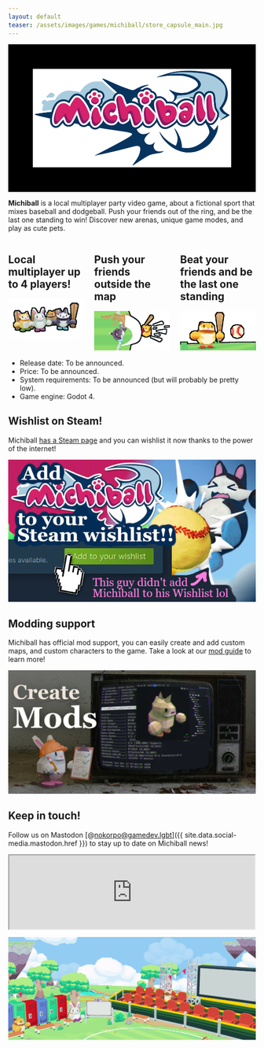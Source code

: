 ```yaml
---
layout: default
teaser: /assets/images/games/michiball/store_capsule_main.jpg
---
```


<style>
    .banner {
        padding-top: 50px;
        padding-bottom: 50px;
        display: flex;
        align-items: center;
        justify-content: center;
        background-color: black;
        background-image: url("/assets/images/games/michiball/library_hero.jpg");
        background-position: center center;
        background-size: cover;
    }
    section div, section img, section iframe {
        border-radius: 15px;
    }
</style>

<div class="banner">
    <img src="/assets/images/games/michiball/michiball-logo.png" height="200px" width="auto" alt="Michiball logo">
</div>

__Michiball__ is a local multiplayer party video game, about a fictional sport that mixes baseball and dodgeball. Push your friends out of the ring, and be the last one standing to win! Discover new arenas, unique game modes, and play as cute pets.


<div class="columns">
    <div>
        <h2>Local multiplayer up to 4 players!</h2>
        <img src="/assets/images/games/michiball/4-players.png">
    </div>
    <div>
        <h2>Push your friends outside the map</h2>
        <img src="/assets/images/games/michiball/push-players.png">
    </div>
    <div>
        <h2>Beat your friends and be the last one standing</h2>
        <img src="/assets/images/games/michiball/last-one.png">
    </div>
</div>

- Release date: To be announced.
- Price: To be announced.
- System requirements: To be announced (but will probably be pretty low).
- Game engine: Godot 4.

## Wishlist on Steam!

Michiball [has a Steam page](https://store.steampowered.com/app/3129180/Michiball/) and you can wishlist it now thanks to the power of the internet!

<div style="display:flex;justify-content: center;">
    <a href="https://store.steampowered.com/app/3129180/Michiball/">
        <img src="/assets/images/games/michiball/steam.jpg">
    </a>
</div>

## Modding support

Michiball has official mod support, you can easily create and add custom maps, and custom characters to the game. Take a look at our [mod guide](/games/michiball/mods) to learn more!

[![A bunny with a helmet making mods on a TV screen](/assets/images/games/michiball/mods-banner.jpg)](/games/michiball/mods)

## Keep in touch!

Follow us on Mastodon [@nokorpo@gamedev.lgbt]({{ site.data.social-media.mastodon.href }}) to stay up to date on Michiball news!

<div style="display:flex;justify-content: center;">
    <iframe src="https://gamedev.lgbt/@nokorpo/112571373706453666/embed" class="mastodon-embed" style="max-width: 100%;" width="500" allowfullscreen="allowfullscreen"></iframe><script src="https://gamedev.lgbt/embed.js" async="async"></script>
</div>

![](/assets/images/games/michiball/banner.jpg)
